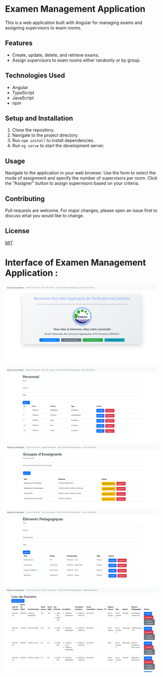 # Examen Management Application

This is a web application built with Angular for managing exams and assigning supervisors to exam rooms.

## Features

- Create, update, delete, and retrieve exams.
- Assign supervisors to exam rooms either randomly or by group.

## Technologies Used

- Angular
- TypeScript
- JavaScript
- npm

## Setup and Installation

1. Clone the repository.
2. Navigate to the project directory.
3. Run `npm install` to install dependencies.
4. Run `ng serve` to start the development server.

## Usage

Navigate to the application in your web browser. Use the form to select the mode of assignment and specify the number of supervisors per room. Click the "Assigner" button to assign supervisors based on your criteria.

## Contributing

Pull requests are welcome. For major changes, please open an issue first to discuss what you would like to change.

## License

[MIT](https://choosealicense.com/licenses/mit/)
# Interface of Examen Management Application :
<img src="src/assets/images/accueilexam.png">     <img src="src/assets/images/gestionPersonnel.png">
<img src="src/assets/images/gestionGroup.png">     <img src="src/assets/images/gestionElement.png">
<img src="src/assets/images/gestionExamen.png">     
